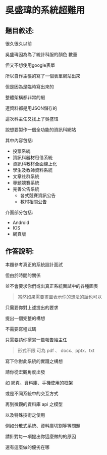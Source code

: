 # 吳盛瑋的系統超難用
## 題目敘述:

很久很久以前

吳盛瑋因為為了統計科服的顏色 數量

但又不想使用google表單

所以自作主張的寫了一個表單網站出來

但是因為是臨時寫出來的

整體架構都非常的蝦

連資料都是用JSON儲存的

這次科主任又找上了吳盛瑋

說想要製作一個全功能的資訊科網站

其中內容包括:
- 投票系統
- 資訊科器材租借系統
- 資訊科教材全面線上化
- 學生及教師資料系統
- 文章社群系統
- 專題競賽系統
- 完善公告系統
	- 各式競賽資訊公告
	- 教材相關公告

介面部分包括:
- Android
- IOS
- 網頁版


## 作答說明:

本題參考真正的系統設計面試

但由於時間的關係

並不會要求你們或出真正系統面試中的各種圖表

> 當然如果需要畫圖表示你的想法的話也可以

只需要你對上述提出的要求

提出一個完整的構想

不需要寫程式碼

只需要請你撰寫一篇報告給主任

> 形式不限 可為 pdf 、 docx、pptx、txt

寫下你對此系統的實踐之構想

請你從宏觀角度出發

如 網頁、資料庫、手機使用的框架

或是不同系統中的交互方式

再到微觀的資料庫 api 之模型

以及特殊技術之使用

例如分散式系統、資料庫切割等等問題

請針對每一項提出你這麼做的的原因

還有這麼做的優劣在哪





